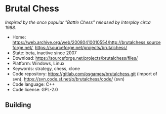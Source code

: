# Brutal Chess

_Inspired by the once popular "Battle Chess" released by Interplay circa 1988._

- Home: https://web.archive.org/web/20080410010554/http://brutalchess.sourceforge.net/, https://sourceforge.net/projects/brutalchess/
- State: beta, inactive since 2007
- Download: https://sourceforge.net/projects/brutalchess/files/
- Platform: Windows, Linux
- Keywords: strategy, chess, clone
- Code repository: https://gitlab.com/osgames/brutalchess.git (import of svn), https://svn.code.sf.net/p/brutalchess/code/ (svn)
- Code language: C++
- Code license: GPL-2.0

## Building

